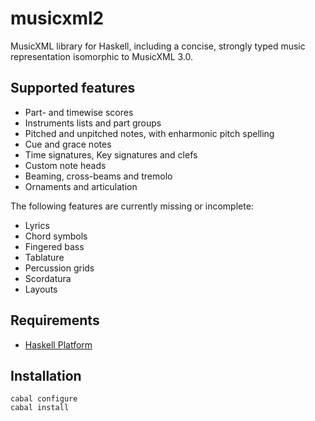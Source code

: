 
# musicxml2

MusicXML library for Haskell, including a concise, strongly typed music representation 
isomorphic to MusicXML 3.0.

## Supported features

* Part- and timewise scores
* Instruments lists and part groups
* Pitched and unpitched notes, with enharmonic pitch spelling
* Cue and grace notes
* Time signatures, Key signatures and clefs
* Custom note heads
* Beaming, cross-beams and tremolo
* Ornaments and articulation

The following features are currently missing or incomplete:

* Lyrics
* Chord symbols
* Fingered bass
* Tablature
* Percussion grids
* Scordatura
* Layouts 


## Requirements

* [Haskell Platform](http://www.haskell.org/platform)

## Installation

    cabal configure
    cabal install
